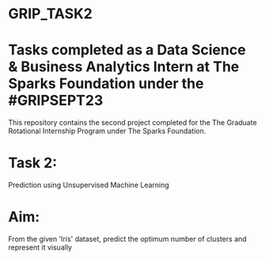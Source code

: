 # GRIP_TASK2

# Tasks completed as a Data Science & Business Analytics Intern at The Sparks Foundation under the #GRIPSEPT23

This repository contains the second  project completed for the The Graduate Rotational Internship Program under The Sparks Foundation.

# Task 2:

Prediction using Unsupervised Machine Learning

# Aim:

From the given 'Iris' dataset, predict the optimum number of clusters and represent it visually
